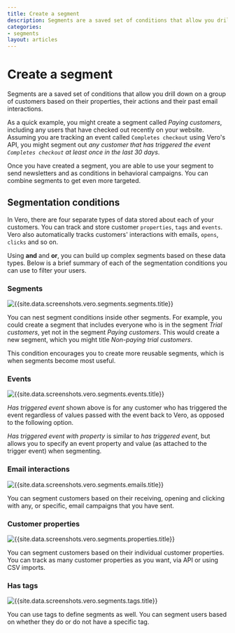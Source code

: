 ```yaml
---
title: Create a segment
description: Segments are a saved set of conditions that allow you drill down on a group of customers based on their properties, their actions and their past email interactions.
categories:
- segments
layout: articles
---
```


# Create a segment

Segments are a saved set of conditions that allow you drill down on a group of customers based on their properties, their actions and their past email interactions.

As a quick example, you might create a segment called *Paying customers*, including any users that have checked out recently on your website. Assuming you are tracking an event called `Completes checkout` using Vero's API, you might segment out *any customer that has triggered the event `Completes checkout` at least once in the last 30 days*.

Once you have created a segment, you are able to use your segment to send newsletters and as conditions in behavioral campaigns. You can combine segments to get even more targeted.

## Segmentation conditions

In Vero, there are four separate types of data stored about each of your customers. You can track and store customer `properties`, `tags` and `events`. Vero also automatically tracks customers' interactions with emails, `opens`, `clicks` and so on.

Using **and** and **or**, you can build up complex segments based on these data types. Below is a brief summary of each of the segmentation conditions you can use to filter your users.

### Segments

![{{site.data.screenshots.vero.segments.segments.title}}]({{site.data.screenshots.vero.segments.segments.image}})

You can nest segment conditions inside other segments. For example, you could create a segment that includes everyone who is in the segment *Trial customers*, yet not in the segment *Paying customers*. This would create a new segment, which you might title *Non-paying trial customers*. 

This condition encourages you to create more reusable segments, which is when segments become most useful.

### Events

![{{site.data.screenshots.vero.segments.events.title}}]({{site.data.screenshots.vero.segments.events.image}})

*Has triggered event* shown above is for any customer who has triggered the event regardless of values passed with the event back to Vero, as opposed to the following option.

*Has triggered event with property* is similar to *has triggered event*, but allows you to specify an event property and value (as attached to the trigger event) when segmenting.

### Email interactions

![{{site.data.screenshots.vero.segments.emails.title}}]({{site.data.screenshots.vero.segments.emails.image}})

You can segment customers based on their receiving, opening and clicking with any, or specific, email campaigns that you have sent. 

### Customer properties

![{{site.data.screenshots.vero.segments.properties.title}}]({{site.data.screenshots.vero.segments.properties.image}})
 
You can segment customers based on their individual customer properties. You can track as many customer properties as you want, via API or using CSV imports.

### Has tags

![{{site.data.screenshots.vero.segments.tags.title}}]({{site.data.screenshots.vero.segments.tags.image}})
 
You can use tags to define segments as well. You can segment users based on whether they do or do not have a specific tag.
